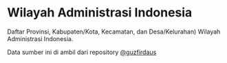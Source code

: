 # Wilayah Administrasi Indonesia

Daftar Provinsi, Kabupaten/Kota, Kecamatan, dan Desa/Kelurahan) Wilayah Administrasi Indonesia.

Data sumber ini di ambil dari repository [@guzfirdaus](https://github.com/guzfirdaus/Wilayah-Administrasi-Indonesia)